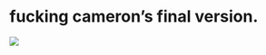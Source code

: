 <!--
id: 8151282727
link: http://tumblr.atmos.org/post/8151282727/fucking-camerons-final-version
slug: fucking-camerons-final-version
date: Wed Jul 27 2011 18:10:49 GMT-0700 (PDT)
publish: 2011-07-027
tags: 
title: fucking cameron&#8217;s final version.
-->


fucking cameron&#8217;s final version.
======================================

![](http://25.media.tumblr.com/tumblr_lp0ra2amyt1qz4sngo1_500.gif)

